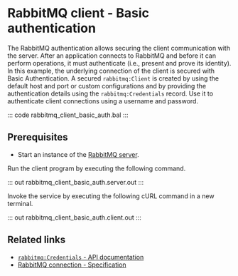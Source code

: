 # RabbitMQ client - Basic authentication

The RabbitMQ authentication allows securing the client communication with the server. After an application connects to RabbitMQ and before it can perform operations, it must authenticate (i.e., present and prove its identity). In this example, the underlying connection of the client is secured with Basic Authentication. A secured `rabbitmq:Client` is created by using the default host and port or custom configurations and by providing the authentication details using the `rabbitmq:Credentials` record. Use it to authenticate client connections using a username and password.

::: code rabbitmq_client_basic_auth.bal :::

## Prerequisites
- Start an instance of the [RabbitMQ server](https://www.rabbitmq.com/download.html).

Run the client program by executing the following command.

::: out rabbitmq_client_basic_auth.server.out :::

Invoke the service by executing the following cURL command in a new terminal.

::: out rabbitmq_client_basic_auth.client.out :::

## Related links
- [`rabbitmq:Credentials` - API documentation](https://lib.ballerina.io/ballerinax/rabbitmq/latest#Credentials)
- [RabbitMQ connection - Specification](https://github.com/ballerina-platform/module-ballerinax-rabbitmq/blob/master/docs/spec/spec.md#2-connection)
